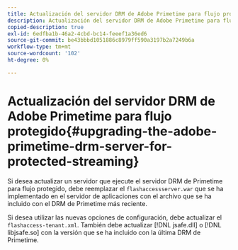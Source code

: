 ```yaml
---
title: Actualización del servidor DRM de Adobe Primetime para flujo protegido
description: Actualización del servidor DRM de Adobe Primetime para flujo protegido
copied-description: true
exl-id: 6edfba1b-46a2-4cbd-bc14-feeef1a36ed6
source-git-commit: be43bbbd1051886c8979ff590a3197b2a7249b6a
workflow-type: tm+mt
source-wordcount: '102'
ht-degree: 0%

---
```


# Actualización del servidor DRM de Adobe Primetime para flujo protegido{#upgrading-the-adobe-primetime-drm-server-for-protected-streaming}

Si desea actualizar un servidor que ejecute el servidor DRM de Primetime para flujo protegido, debe reemplazar el `flashaccessserver.war` que se ha implementado en el servidor de aplicaciones con el archivo que se ha incluido con el DRM de Primetime más reciente.

Si desea utilizar las nuevas opciones de configuración, debe actualizar el `flashaccess-tenant.xml`. También debe actualizar [!DNL jsafe.dll] o [!DNL libjsafe.so] con la versión que se ha incluido con la última DRM de Primetime.
